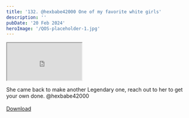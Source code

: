 ```yaml
---
title: '132. @hexbabe42000 One of my favorite white girls'
description: ''
pubDate: '20 Feb 2024'
heroImage: '/QOS-placeholder-1.jpg'
---
```

<iframe src="https://drive.google.com/file/d/1IRVvedhCwwuz9D9REOnOMyvjTfDoW_8Q/preview" width="200" height="100" allow="autoplay" allowfullscreen="allowfullscreen"></iframe>

She came back to make another Legendary one, reach out to her to get your own done. @hexbabe42000
<br>
<br>
<a class="read_more" href="https://drive.google.com/file/d/1IRVvedhCwwuz9D9REOnOMyvjTfDoW_8Q/view?usp=sharing">Download</a>